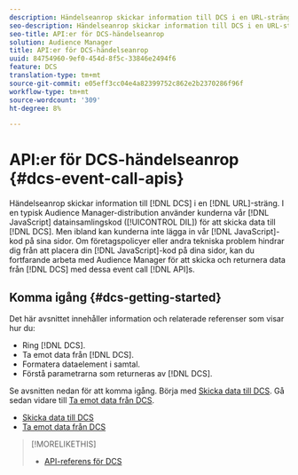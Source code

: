 ```yaml
---
description: Händelseanrop skickar information till DCS i en URL-sträng. I en typisk Audience Manager-distribution använder kunderna vår JavaScript-kod för datainsamling (DIL) för att skicka data till DCS. Men ibland kan kunderna inte lägga JavaScript-koden på sina sidor. Om företagspolicyer eller andra tekniska problem hindrar dig från att placera JavaScript-koden på dina sidor, kan du fortfarande arbeta med Audience Manager för att skicka och returnera data från DCS med dessa API:er för händelsanrop.
seo-description: Händelseanrop skickar information till DCS i en URL-sträng. I en typisk Audience Manager-distribution använder kunderna vår JavaScript-kod för datainsamling (DIL) för att skicka data till DCS. Men ibland kan kunderna inte lägga JavaScript-koden på sina sidor. Om företagspolicyer eller andra tekniska problem hindrar dig från att placera JavaScript-koden på dina sidor, kan du fortfarande arbeta med Audience Manager för att skicka och returnera data från DCS med dessa API:er för händelsanrop.
seo-title: API:er för DCS-händelseanrop
solution: Audience Manager
title: API:er för DCS-händelseanrop
uuid: 84754960-9ef0-454d-8f5c-33846e2494f6
feature: DCS
translation-type: tm+mt
source-git-commit: e05eff3cc04e4a82399752c862e2b2370286f96f
workflow-type: tm+mt
source-wordcount: '309'
ht-degree: 8%

---
```



# API:er för DCS-händelseanrop {#dcs-event-call-apis}

Händelseanrop skickar information till [!DNL DCS] i en [!DNL URL]-sträng. I en typisk Audience Manager-distribution använder kunderna vår [!DNL JavaScript] datainsamlingskod ([!UICONTROL DIL]) för att skicka data till [!DNL DCS]. Men ibland kan kunderna inte lägga in vår [!DNL JavaScript]-kod på sina sidor. Om företagspolicyer eller andra tekniska problem hindrar dig från att placera din [!DNL JavaScript]-kod på dina sidor, kan du fortfarande arbeta med Audience Manager för att skicka och returnera data från [!DNL DCS] med dessa event call [!DNL API]s.

## Komma igång {#dcs-getting-started}

Det här avsnittet innehåller information och relaterade referenser som visar hur du:

* Ring [!DNL DCS].
* Ta emot data från [!DNL DCS].
* Formatera dataelement i samtal.
* Förstå parametrarna som returneras av [!DNL DCS].

Se avsnitten nedan för att komma igång. Börja med [Skicka data till DCS](../../../api/dcs-intro/dcs-event-calls/dcs-url-send.md). Gå sedan vidare till [Ta emot data från DCS](../../../api/dcs-intro/dcs-event-calls/dcs-url-receive.md).

* [Skicka data till DCS](dcs-url-send.md)
* [Ta emot data från DCS](dcs-url-receive.md)

>[!MORELIKETHIS]
>
>* [API-referens för DCS ](../../../api/dcs-intro/dcs-api-reference/dcs-api-methods.md)

